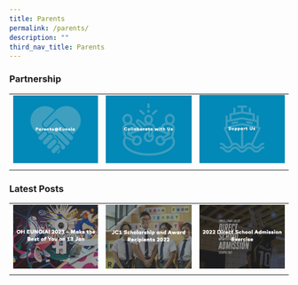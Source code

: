 ```yaml
---
title: Parents
permalink: /parents/
description: ""
third_nav_title: Parents
---
```

### Partnership

|  |  |  |
| -------- | -------- | -------- |
| <a href="https://staging.d2ftoa31ukircm.amplifyapp.com/parents/ppg/"> <img style="width:100%" src="/images/parents@euonia.jpg"> </a> | <a href="https://staging.d2ftoa31ukircm.amplifyapp.com/parents/collaborate/"> <img style="width:100%" src="/images/collaborate%20with%20us.jpg"> </a> | <a href="https://staging.d2ftoa31ukircm.amplifyapp.com/parents/support/"> <img style="width:100%" src="/images/support%20us.jpg"> </a> |
| | |

### Latest Posts

| |  |  |
| -------- | -------- | -------- |
| <a href="https://staging.d2ftoa31ukircm.amplifyapp.com/oh2023/"> <img style="width:100%" src="/images/make%20the%20best.jpg"> </a> | <a href="https://staging.d2ftoa31ukircm.amplifyapp.com/jc1-scholars-2022/"> <img style="width:100%" src="/images/jc1%20scholarship.jpg"> </a> | <a href="https://staging.d2ftoa31ukircm.amplifyapp.com/2022-dsa/"> <img style="width:100%" src="/images/2022%20DSA.jpg"> </a> | 
| | |